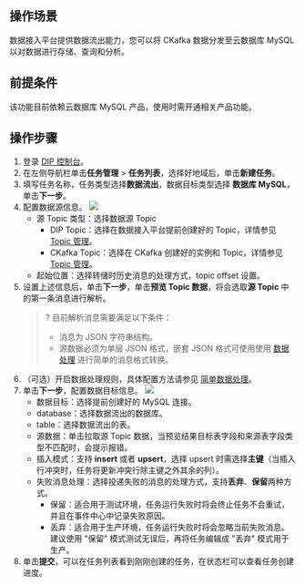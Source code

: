 ## 操作场景

数据接入平台提供数据流出能力，您可以将 CKafka 数据分发至云数据库 MySQL 以对数据进行存储、查询和分析。

## 前提条件

该功能目前依赖云数据库 MySQL 产品，使用时需开通相关产品功能。

## 操作步骤

1. 登录 [DIP 控制台](https://console.cloud.tencent.com/ckafka/datahub-overview)。
2. 在左侧导航栏单击**任务管理** > **任务列表**，选择好地域后，单击**新建任务**。
3. 填写任务名称，任务类型选择**数据流出**，数据目标类型选择 **数据库 MySQL**，单击**下一步**。
4. 配置数据源信息。
   ![](https://qcloudimg.tencent-cloud.cn/raw/f8b47026ccb8b0982605b59d7b926f5b.png)
   - 源 Topic 类型：选择数据源 Topic
     - DIP Topic：选择在数据接入平台提前创建好的 Topic，详情参见 [Topic 管理](https://cloud.tencent.com/document/product/1591/77020)。
     - CKafka Topic：选择在 CKafka 创建好的实例和 Topic，详情参见 [Topic 管理](https://cloud.tencent.com/document/product/597/73566)。
   - 起始位置：选择转储时历史消息的处理方式，topic offset 设置。
5. 设置上述信息后，单击**下一步**，单击**预览 Topic 数据**，将会选取**源 Topic** 中的第一条消息进行解析。
   >? 目前解析消息需要满足以下条件：
   >
   >- 消息为 JSON 字符串结构。
   >- 源数据必须为单层 JSON 格式，嵌套 JSON 格式可使用使用 [数据处理](https://cloud.tencent.com/document/product/1591/77082#3) 进行简单的消息格式转换。 
6. （可选）开启数据处理规则，具体配置方法请参见 [简单数据处理](https://cloud.tencent.com/document/product/1591/74495)。
7. 单击**下一步**，配置数据目标信息。
   ![](https://qcloudimg.tencent-cloud.cn/raw/1983155c3585d09e9f4ca1a1ebaffbd4.png)
   - 数据目标：选择提前创建好的 MySQL 连接。
   - database：选择数据流出的数据库。
   - table：选择数据流出的表。
   - 源数据：单击拉取源 Topic 数据，当预览结果目标表字段和来源表字段类型不匹配时，会提示报错。
   - 插入模式：支持 **insert** 或者 **upsert**，选择 upsert 时需选择**主键**（当插入行冲突时，任务将更新冲突行除主键之外其余的列）。
   - 失败消息处理：选择投递失败的消息的处理方式，支持**丢弃**、**保留**两种方式。
     - 保留：适合用于测试环境，任务运行失败时将会终止任务不会重试，并且在事件中心中记录失败原因。
     - 丢弃：适合用于生产环境，任务运行失败时将会忽略当前失败消息。建议使用 "保留" 模式测试无误后，再将任务编辑成 "丢弃" 模式用于生产。
8. 单击**提交**，可以在任务列表看到刚刚创建的任务，在状态栏可以查看任务创建进度。




